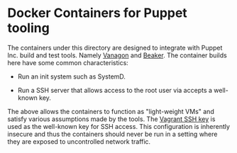 Docker Containers for Puppet tooling
====================================

The containers under this directory are designed to integrate with Puppet Inc.
build and test tools. Namely [Vanagon][vanagon] and [Beaker][beaker-docker].
The container builds here have some common characteristics:

  - Run an init system such as SystemD.

  - Run a SSH server that allows access to the root user via accepts a
    well-known key.

The above allows the containers to function as "light-weight VMs" and satisfy
various assumptions made by the tools. The [Vagrant SSH key][vagrant-keys] is
used as the well-known key for SSH access. This configuration is inherently
insecure and thus the containers should never be run in a setting where they
are exposed to uncontrolled network traffic.

  [vanagon]: https://github.com/puppetlabs/vanagon
  [beaker-docker]: https://github.com/puppetlabs/beaker-docker
  [vagrant-keys]: https://github.com/hashicorp/vagrant/tree/master/keys
